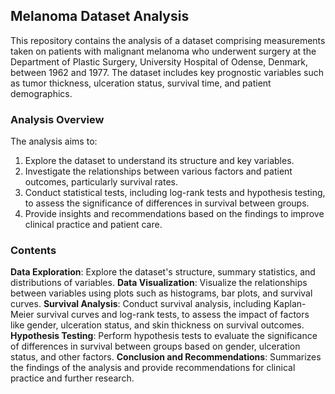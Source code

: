 ## Melanoma Dataset Analysis
This repository contains the analysis of a dataset comprising measurements taken on patients with malignant melanoma who underwent surgery at the Department of Plastic Surgery, University Hospital of Odense, Denmark, between 1962 and 1977. The dataset includes key prognostic variables such as tumor thickness, ulceration status, survival time, and patient demographics.

### Analysis Overview
The analysis aims to:

1. Explore the dataset to understand its structure and key variables.
2. Investigate the relationships between various factors and patient outcomes, particularly survival rates.
3. Conduct statistical tests, including log-rank tests and hypothesis testing, to assess the significance of differences in survival between groups.
4. Provide insights and recommendations based on the findings to improve clinical practice and patient care.
### Contents
**Data Exploration**: Explore the dataset's structure, summary statistics, and distributions of variables.
**Data Visualization**: Visualize the relationships between variables using plots such as histograms, bar plots, and survival curves.
**Survival Analysis**: Conduct survival analysis, including Kaplan-Meier survival curves and log-rank tests, to assess the impact of factors like gender, ulceration status, and skin thickness on survival outcomes.
**Hypothesis Testing**: Perform hypothesis tests to evaluate the significance of differences in survival between groups based on gender, ulceration status, and other factors.
**Conclusion and Recommendations**: Summarizes the findings of the analysis and provide recommendations for clinical practice and further research.


